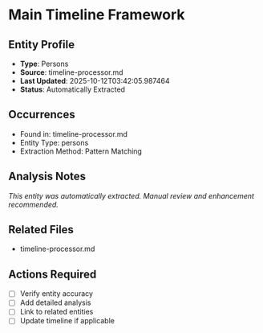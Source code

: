 # Main Timeline Framework

## Entity Profile
- **Type**: Persons
- **Source**: timeline-processor.md
- **Last Updated**: 2025-10-12T03:42:05.987464
- **Status**: Automatically Extracted

## Occurrences
- Found in: timeline-processor.md
- Entity Type: persons
- Extraction Method: Pattern Matching

## Analysis Notes
*This entity was automatically extracted. Manual review and enhancement recommended.*

## Related Files
- timeline-processor.md

## Actions Required
- [ ] Verify entity accuracy
- [ ] Add detailed analysis
- [ ] Link to related entities
- [ ] Update timeline if applicable
